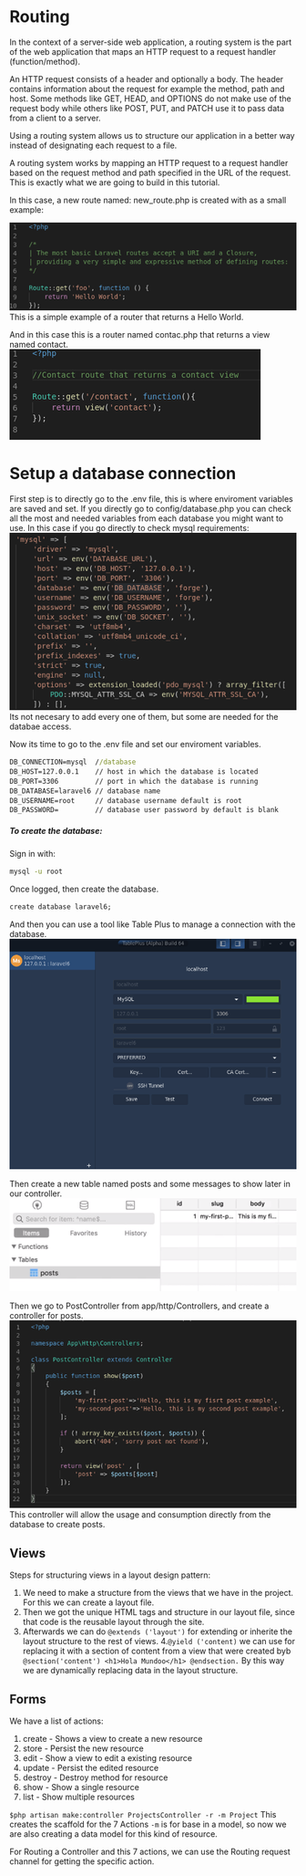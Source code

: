# Routing

In the context of a server-side web application, a routing system is the part of the web application that maps an HTTP request to a request handler (function/method). 

An HTTP request consists of a header and optionally a body. The header contains information about the request for example the method, path and host. Some methods like GET, HEAD, and OPTIONS do not make use of the request body while others like POST, PUT, and PATCH use it to pass data from a client to a server.

Using a routing system allows us to structure our application in a better way instead of designating each request to a file.

A routing system works by mapping an HTTP request to a request handler based on the request method and path specified in the URL of the request. This is exactly what we are going to build in this tutorial.

In this case, a new route named: new_route.php is created with as a small example:

![alt text](./resources/routes1.png "Laravel default page")
This is a simple example of a router that returns a Hello World.


And in this case this is a router named contac.php that returns a view named contact.
![alt text](./resources/routes2.png "Laravel default page")


# Setup a database connection

First step is to directly go to the .env file, this is where enviroment variables are saved and set. If you directly go to config/database.php you can check all the most and needed variables from each database you might want to use. In this case if you go directly to check mysql requirements:
![alt text](./resources/mysql.png "Laravel default page")
Its not necesary to add every one of them, but some are needed for the databae access.

Now its time to go to the .env file and set our enviroment variables.

```cmd
DB_CONNECTION=mysql  //database
DB_HOST=127.0.0.1    // host in which the database is located
DB_PORT=3306         // port in which the database is running
DB_DATABASE=laravel6 // database name
DB_USERNAME=root     // database username default is root
DB_PASSWORD=         // database user password by default is blank
```

##### To create the database:

Sign in with:
```cmd
mysql -u root
```
Once logged, then create the database.
```cmd
create database laravel6;
```
And then you can use a tool like Table Plus to manage a connection with the database.
![alt text](./resources/tableplus.png "Laravel default page")


Then create a new table named posts and some messages to show later in our controller.
![alt text](./resources/databse.png "Laravel default page")

Then we go to PostController from app/http/Controllers, and create a controller for posts.
![alt text](./resources/database_1.png "Laravel default page")
This controller will allow the usage and consumption directly from the database to create posts.


## Views 

Steps for structuring views in a layout design pattern:

1. We need to make a structure from the views that we have in the project. For this we can create a layout file.
2. Then we got the unique HTML tags and structure in our layout file, since that code is the reusable layout through the site.
3. Afterwards we can do `@extends ('layout')` for extending or inherite the layout structure to the rest of views.
4.`@yield ('content)` we can use for replacing it with a section of content from a view that were created byb `@section('content') <h1>Hola Mundoo</h1> @endsection.` By this way we are dynamically replacing data in the layout structure.
##

## Forms

We have a list of actions:

1. create - Shows a view to create a new resource
2. store - Persist the new resource
3. edit - Show a view to edit a existing resource
4. update - Persist the edited resource
5. destroy - Destroy method for resource
6. show - Show a single resource
7. list - Show multiple resources


`$php artisan make:controller ProjectsController -r -m Project`
This creates the scaffold for the 7 Actions
`-m` is for base in a model, so now we are also creating a data model for this kind of resource.

For Routing a Controller and this 7 actions, we can use the Routing request channel for getting the specific action.
##